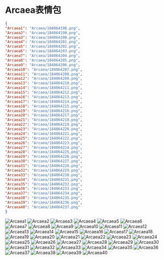 # Arcaea表情包

```json
{
"Arcaea1": "Arcaea/184064198.png",
"Arcaea2": "Arcaea/184064199.png",
"Arcaea3": "Arcaea/184064200.png",
"Arcaea4": "Arcaea/184064201.png",
"Arcaea5": "Arcaea/184064202.png",
"Arcaea6": "Arcaea/184064203.png",
"Arcaea7": "Arcaea/184064204.png",
"Arcaea8": "Arcaea/184064205.png",
"Arcaea9": "Arcaea/184064206.png",
"Arcaea10": "Arcaea/184064207.png",
"Arcaea11": "Arcaea/184064208.png",
"Arcaea12": "Arcaea/184064209.png",
"Arcaea13": "Arcaea/184064210.png",
"Arcaea14": "Arcaea/184064211.png",
"Arcaea15": "Arcaea/184064212.png",
"Arcaea16": "Arcaea/184064213.png",
"Arcaea17": "Arcaea/184064214.png",
"Arcaea18": "Arcaea/184064215.png",
"Arcaea19": "Arcaea/184064216.png",
"Arcaea20": "Arcaea/184064217.png",
"Arcaea21": "Arcaea/184064218.png",
"Arcaea22": "Arcaea/184064219.png",
"Arcaea23": "Arcaea/184064220.png",
"Arcaea24": "Arcaea/184064221.png",
"Arcaea25": "Arcaea/184064222.png",
"Arcaea26": "Arcaea/184064223.png",
"Arcaea27": "Arcaea/184064224.png",
"Arcaea28": "Arcaea/184064225.png",
"Arcaea29": "Arcaea/184064226.png",
"Arcaea30": "Arcaea/184064227.png",
"Arcaea31": "Arcaea/184064228.png",
"Arcaea32": "Arcaea/184064229.png",
"Arcaea33": "Arcaea/184064230.png",
"Arcaea34": "Arcaea/184064231.png",
"Arcaea35": "Arcaea/184064232.png",
"Arcaea36": "Arcaea/184064233.png",
"Arcaea37": "Arcaea/184064234.png",
"Arcaea38": "Arcaea/184064235.png",
"Arcaea39": "Arcaea/184064236.png",
"Arcaea40": "Arcaea/184064237.png"
}
```
![Arcaea1](https://valinecdn.bili33.top/Arcaea/184064198.png)
![Arcaea2](https://valinecdn.bili33.top/Arcaea/184064199.png)
![Arcaea3](https://valinecdn.bili33.top/Arcaea/184064200.png)
![Arcaea4](https://valinecdn.bili33.top/Arcaea/184064201.png)
![Arcaea5](https://valinecdn.bili33.top/Arcaea/184064202.png)
![Arcaea6](https://valinecdn.bili33.top/Arcaea/184064203.png)
![Arcaea7](https://valinecdn.bili33.top/Arcaea/184064204.png)
![Arcaea8](https://valinecdn.bili33.top/Arcaea/184064205.png)
![Arcaea9](https://valinecdn.bili33.top/Arcaea/184064206.png)
![Arcaea10](https://valinecdn.bili33.top/Arcaea/184064207.png)
![Arcaea11](https://valinecdn.bili33.top/Arcaea/184064208.png)
![Arcaea12](https://valinecdn.bili33.top/Arcaea/184064209.png)
![Arcaea13](https://valinecdn.bili33.top/Arcaea/184064210.png)
![Arcaea14](https://valinecdn.bili33.top/Arcaea/184064211.png)
![Arcaea15](https://valinecdn.bili33.top/Arcaea/184064212.png)
![Arcaea16](https://valinecdn.bili33.top/Arcaea/184064213.png)
![Arcaea17](https://valinecdn.bili33.top/Arcaea/184064214.png)
![Arcaea18](https://valinecdn.bili33.top/Arcaea/184064215.png)
![Arcaea19](https://valinecdn.bili33.top/Arcaea/184064216.png)
![Arcaea20](https://valinecdn.bili33.top/Arcaea/184064217.png)
![Arcaea21](https://valinecdn.bili33.top/Arcaea/184064218.png)
![Arcaea22](https://valinecdn.bili33.top/Arcaea/184064219.png)
![Arcaea23](https://valinecdn.bili33.top/Arcaea/184064220.png)
![Arcaea24](https://valinecdn.bili33.top/Arcaea/184064221.png)
![Arcaea25](https://valinecdn.bili33.top/Arcaea/184064222.png)
![Arcaea26](https://valinecdn.bili33.top/Arcaea/184064223.png)
![Arcaea27](https://valinecdn.bili33.top/Arcaea/184064224.png)
![Arcaea28](https://valinecdn.bili33.top/Arcaea/184064225.png)
![Arcaea29](https://valinecdn.bili33.top/Arcaea/184064226.png)
![Arcaea30](https://valinecdn.bili33.top/Arcaea/184064227.png)
![Arcaea31](https://valinecdn.bili33.top/Arcaea/184064228.png)
![Arcaea32](https://valinecdn.bili33.top/Arcaea/184064229.png)
![Arcaea33](https://valinecdn.bili33.top/Arcaea/184064230.png)
![Arcaea34](https://valinecdn.bili33.top/Arcaea/184064231.png)
![Arcaea35](https://valinecdn.bili33.top/Arcaea/184064232.png)
![Arcaea36](https://valinecdn.bili33.top/Arcaea/184064233.png)
![Arcaea37](https://valinecdn.bili33.top/Arcaea/184064234.png)
![Arcaea38](https://valinecdn.bili33.top/Arcaea/184064235.png)
![Arcaea39](https://valinecdn.bili33.top/Arcaea/184064236.png)
![Arcaea40](https://valinecdn.bili33.top/Arcaea/184064237.png)